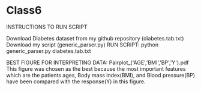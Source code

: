 # Class6
INSTRUCTIONS TO RUN SCRIPT

Download Diabetes dataset from my github repository (diabetes.tab.txt)
Download my script (generic_parser.py)
RUN SCRIPT: python generic_parser.py diabetes.tab.txt


BEST FIGURE FOR INTERPRETING DATA:  Pairplot_('AGE','BMI','BP','Y').pdf
This figure was chosen as the best because the most important features which are the patients ages, Body mass 
index(BMI), and Blood pressure(BP) have been compared with the response(Y) in this figure. 
<Insert More Explanation Here Later>

